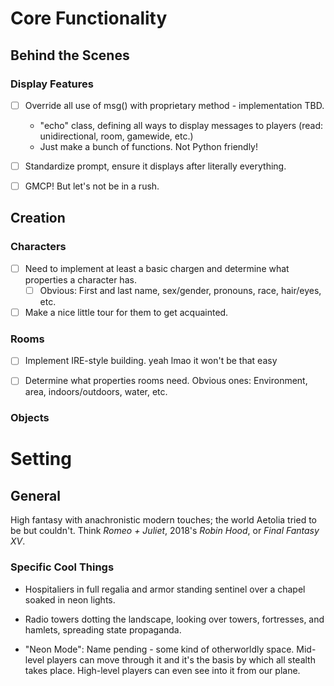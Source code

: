 # Core Functionality

## Behind the Scenes

### Display Features

- [ ] Override all use of msg() with proprietary method - implementation TBD.
   - "echo" class, defining all ways to display messages to players (read: unidirectional, room, gamewide, etc.)
   - Just make a bunch of functions. Not Python friendly!

- [ ] Standardize prompt, ensure it displays after literally everything.

- [ ] GMCP! But let's not be in a rush.

## Creation

### Characters

- [ ] Need to implement at least a basic chargen and determine what properties a character has.
   - [ ] Obvious: First and last name, sex/gender, pronouns, race, hair/eyes, etc.

- [ ] Make a nice little tour for them to get acquainted.

### Rooms

- [ ] Implement IRE-style building. yeah lmao it won't be that easy

- [ ] Determine what properties rooms need. Obvious ones: Environment, area, indoors/outdoors, water, etc.

### Objects

# Setting

## General

High fantasy with anachronistic modern touches; the world Aetolia tried to be but couldn't. Think *Romeo + Juliet*, 2018's *Robin Hood*, or *Final Fantasy XV*.

### Specific Cool Things

* Hospitaliers in full regalia and armor standing sentinel over a chapel soaked in neon lights.

* Radio towers dotting the landscape, looking over towers, fortresses, and hamlets, spreading state propaganda.

* "Neon Mode": Name pending - some kind of otherworldly space. Mid-level players can move through it and it's the basis by which all stealth takes place. High-level players can even see into it from our plane.